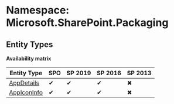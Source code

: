 # Namespace: Microsoft.SharePoint.Packaging
## Entity Types

**Availability matrix**

Entity Type | SPO | SP 2019 | SP 2016 | SP 2013
----------|-----|---------|---------|--------
[AppDetails](./EntityTypes/AppDetails) | ✔ | ✔ | ✔ | ✖
[AppIconInfo](./EntityTypes/AppIconInfo) | ✔ | ✔ | ✔ | ✖
